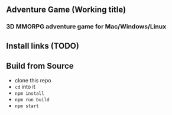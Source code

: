 ## Adventure Game (Working title)

### 3D MMORPG adventure game for Mac/Windows/Linux

## Install links (TODO)


## Build from Source

- clone this repo
- `cd` into it
- `npm install`
- `npm run build`
- `npm start`
